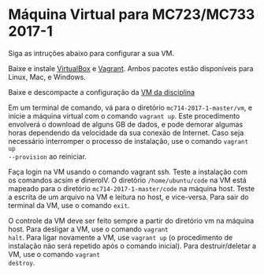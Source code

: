 # Máquina Virtual para MC723/MC733 2017-1

Siga as intruções abaixo para configurar a sua VM.



Baixe e instale [VirtualBox](https://www.virtualbox.org/wiki/Downloads) e [Vagrant](https://www.vagrantup.com/downloads.html). Ambos pacotes estão disponíveis para Linux, Mac, e Windows.

Baixe e descompacte a configuração da [VM da disciplina](https://github.com/lfwanner/mc714-2017-1/archive/master.zip)  

Em um terminal de comando, vá para o diretório <code>mc714-2017-1-master/vm</code>, e inicie a máquina virtual com o comando <code>vagrant up</code>. Este procedimento envolverá o download de alguns GB de dados, e pode demorar algumas horas dependendo da velocidade da sua conexão de Internet. Caso seja necessário interromper o processo de instalação, use o comando <code>vagrant up --provision</code> ao reiniciar.

Faça login na VM usando o comando vagrant ssh. Teste a instalação com os comandos acsim e dineroIV. O diretório <code>/home/ubuntu/code</code> na VM está mapeado para o diretório <code>mc714-2017-1-master/code</code> na máquina host. Teste a escrita de um arquivo na VM e leitura no host, e vice-versa. Para sair do terminal da VM, use o comando <code>exit</code>.

O controle da VM deve ser feito sempre a partir do diretório vm na máquina host. Para desligar a VM, use o comando <code>vagrant halt</code>. Para ligar novamente a VM, use <code>vagrant up</code> (o procedimento de instalação não será repetido após o comando inicial). Para destruir/deletar a VM, use o comando <code>vagrant destroy</code>.
